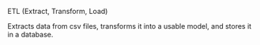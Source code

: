 ETL (Extract, Transform, Load) 

Extracts data from csv files, transforms it into a usable model, and stores it in a database.
